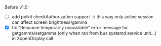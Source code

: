 Before v1.0:

- [ ] add polkit checkAuthorization support -> this way only active session can affect screen brightness/gamma
- [x] fix "Resource temporarily unavailable" error message for getgamma/setgamma (only when ran from bus systemd service unit...) in XopenDisplay call
